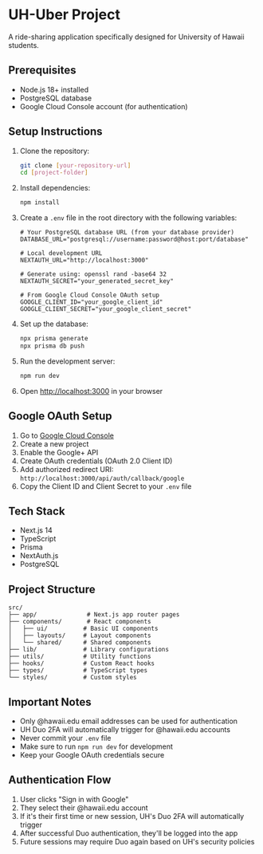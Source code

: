 # UH-Uber Project

A ride-sharing application specifically designed for University of Hawaii students.

## Prerequisites

- Node.js 18+ installed
- PostgreSQL database
- Google Cloud Console account (for authentication)

## Setup Instructions

1. Clone the repository:
   ```bash
   git clone [your-repository-url]
   cd [project-folder]
   ```

2. Install dependencies:
   ```bash
   npm install
   ```

3. Create a `.env` file in the root directory with the following variables:
   ```env
   # Your PostgreSQL database URL (from your database provider)
   DATABASE_URL="postgresql://username:password@host:port/database"
   
   # Local development URL
   NEXTAUTH_URL="http://localhost:3000"
   
   # Generate using: openssl rand -base64 32
   NEXTAUTH_SECRET="your_generated_secret_key"
   
   # From Google Cloud Console OAuth setup
   GOOGLE_CLIENT_ID="your_google_client_id"
   GOOGLE_CLIENT_SECRET="your_google_client_secret"
   ```

4. Set up the database:
   ```bash
   npx prisma generate
   npx prisma db push
   ```

5. Run the development server:
   ```bash
   npm run dev
   ```

6. Open [http://localhost:3000](http://localhost:3000) in your browser

## Google OAuth Setup

1. Go to [Google Cloud Console](https://console.cloud.google.com)
2. Create a new project
3. Enable the Google+ API
4. Create OAuth credentials (OAuth 2.0 Client ID)
5. Add authorized redirect URI: `http://localhost:3000/api/auth/callback/google`
6. Copy the Client ID and Client Secret to your `.env` file



## Tech Stack

- Next.js 14
- TypeScript
- Prisma
- NextAuth.js
- PostgreSQL

## Project Structure

```
src/
├── app/              # Next.js app router pages
├── components/       # React components
│   ├── ui/          # Basic UI components
│   ├── layouts/     # Layout components
│   └── shared/      # Shared components
├── lib/             # Library configurations
├── utils/           # Utility functions
├── hooks/           # Custom React hooks
├── types/           # TypeScript types
└── styles/          # Custom styles
```

## Important Notes

- Only @hawaii.edu email addresses can be used for authentication
- UH Duo 2FA will automatically trigger for @hawaii.edu accounts
- Never commit your `.env` file
- Make sure to run `npm run dev` for development
- Keep your Google OAuth credentials secure

## Authentication Flow

1. User clicks "Sign in with Google"
2. They select their @hawaii.edu account
3. If it's their first time or new session, UH's Duo 2FA will automatically trigger
4. After successful Duo authentication, they'll be logged into the app
5. Future sessions may require Duo again based on UH's security policies
